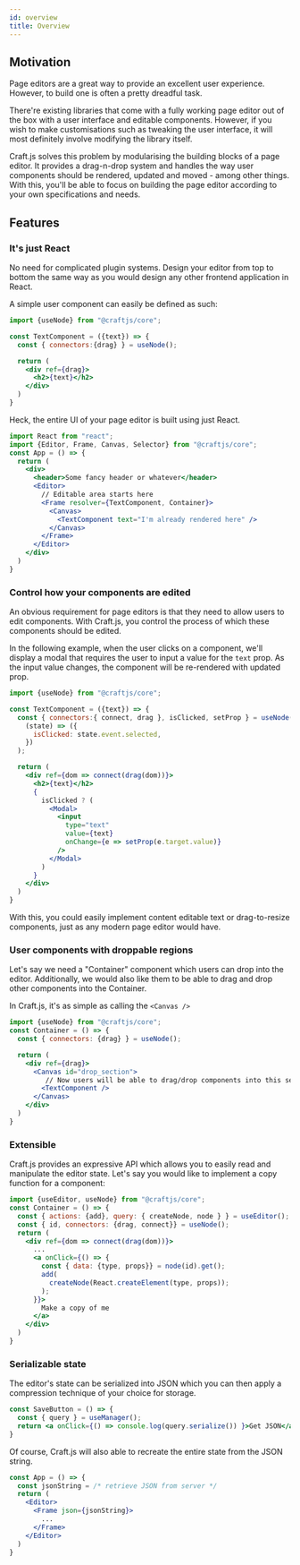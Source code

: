 ```yaml
---
id: overview
title: Overview
---
```


## Motivation

Page editors are a great way to provide an excellent user experience. However, to build one is often a pretty dreadful task.

There're existing libraries that come with a fully working page editor out of the box with a user interface and editable components. However, if you wish to make customisations such as tweaking the user interface, it will most definitely involve modifying the library itself.

Craft.js solves this problem by modularising the building blocks of a page editor. It provides a drag-n-drop system and handles the way user components should be rendered, updated and moved - among other things. With this, you'll be able to focus on building the page editor according to your own specifications and needs.


## Features
### It's just React
No need for complicated plugin systems. Design your editor from top to bottom the same way as you would design any other frontend application in React.

A simple user component can easily be defined as such:
```jsx
import {useNode} from "@craftjs/core";

const TextComponent = ({text}) => {
  const { connectors:{drag} } = useNode();

  return (
    <div ref={drag}>
      <h2>{text}</h2>
    </div>
  )
}
```

Heck, the entire UI of your page editor is built using just React.
```jsx
import React from "react";
import {Editor, Frame, Canvas, Selector} from "@craftjs/core";
const App = () => {
  return (
    <div>
      <header>Some fancy header or whatever</header>
      <Editor>
        // Editable area starts here
        <Frame resolver={TextComponent, Container}> 
          <Canvas>
            <TextComponent text="I'm already rendered here" />
          </Canvas>
        </Frame>
      </Editor>
    </div>
  )
}
```

### Control how your components are edited
An obvious requirement for page editors is that they need to allow users to edit components. With Craft.js, you control the process of which these components should be edited.

In the following example, when the user clicks on a component, we'll display a modal that requires the user to input a value for the `text` prop. As the input value changes, the component will be re-rendered with updated prop.

```jsx
import {useNode} from "@craftjs/core";

const TextComponent = ({text}) => {
  const { connectors:{ connect, drag }, isClicked, setProp } = useNode(
    (state) => ({
      isClicked: state.event.selected,
    })
  );

  return (
    <div ref={dom => connect(drag(dom))}>
      <h2>{text}</h2>
      {
        isClicked ? (
          <Modal>
            <input
              type="text"
              value={text}
              onChange={e => setProp(e.target.value)}
            />
          </Modal>
        )
      }
    </div>
  )
}
```
With this, you could easily implement content editable text or drag-to-resize components, just as any modern page editor would have.

### User components with droppable regions
Let's say we need a "Container" component which users can drop into the editor. Additionally, we would also like them to be able to drag and drop other components into the Container.

In Craft.js, it's as simple as calling the `<Canvas />`

```jsx
import {useNode} from "@craftjs/core";
const Container = () => {
  const { connectors: {drag} } = useNode();

  return (
    <div ref={drag}>
      <Canvas id="drop_section">
         // Now users will be able to drag/drop components into this section
        <TextComponent />
      </Canvas>
    </div>
  )
}
```

### Extensible
Craft.js provides an expressive API which allows you to easily read and manipulate the editor state. Let's say you would like to implement a copy function for a component:
```jsx
import {useEditor, useNode} from "@craftjs/core";
const Container = () => {
  const { actions: {add}, query: { createNode, node } } = useEditor();
  const { id, connectors: {drag, connect}} = useNode();
  return (
    <div ref={dom => connect(drag(dom))}>
      ...
      <a onClick={() => {
        const { data: {type, props}} = node(id).get();
        add(
          createNode(React.createElement(type, props));
        );
      }}>
        Make a copy of me
      </a>
    </div>
  )
}

```

### Serializable state
The editor's state can be serialized into JSON which you can then apply a compression technique of your choice for storage.

```jsx
const SaveButton = () => {
  const { query } = useManager();
  return <a onClick={() => console.log(query.serialize()) }>Get JSON</a>
}
```

Of course, Craft.js will also able to recreate the entire state from the JSON string.
```jsx
const App = () => {
  const jsonString = /* retrieve JSON from server */
  return (
    <Editor>
      <Frame json={jsonString}>
        ...
      </Frame>
    </Editor>
  )
}
```
